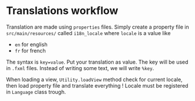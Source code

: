 # Translations workflow

Translation are made using ``properties`` files. Simply create
a property file in ``src/main/resources/``
called ``i18n_locale`` where `locale` is a value like

* ``en`` for english
* ``fr`` for french

The syntax is ``key=value``. Put your translation as value. The key
will be used in ``.fxml`` files. Instead of writing some text, we
will write ``%key``.

When loading a view, ``Utility.loadView`` method check for current locale, then
load property file and translate everything ! Locale must be registered
in ``Language`` class trough.
